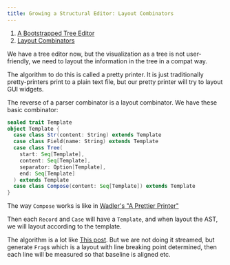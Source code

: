 ```yaml
---
title: Growing a Structural Editor: Layout Combinators
---
```


1. [A Bootstrapped Tree Editor](05-growing-a-structural-editor.html)
2. [Layout Combinators](05-growing-a-structural-editor-02.html)


We have a tree editor now, but the visualization as a tree is not user-friendly, we need to layout the information in the tree in a compat way.

The algorithm to do this is called a pretty printer. It is just traditionally pretty-printers print to a plain text file, but our pretty printer will try to layout GUI widgets.

The reverse of a parser combinator is a layout combinator. We have these basic combinator: 

```scala
sealed trait Template
object Template {
  case class Str(content: String) extends Template
  case class Field(name: String) extends Template
  case class Tree(
    start: Seq[Template],
    content: Seq[Template],
    separator: Option[Template],
    end: Seq[Template]
  ) extends Template
  case class Compose(content: Seq[Template]) extends Template
}
```

The way `Compose` works is like in [Wadler's "A Prettier Printer"](https://github.com/typelevel/paiges)

Then each `Record` and `Case` will have a `Template`, and when layout the AST, we will layout according to the template. 

The algorithm is a lot like [This post](http://www.lihaoyi.com/post/CompactStreamingPrettyPrintingofHierarchicalData.html). But we are not doing it streamed, but generate `Frag`s which is a layout with line breaking point determined, then each line will be measured so that baseline is aligned etc.

